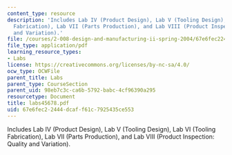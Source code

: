 ```yaml
---
content_type: resource
description: 'Includes Lab IV (Product Design), Lab V (Tooling Design), Lab VI (Tooling
  Fabrication), Lab VII (Parts Production), and Lab VIII (Product Inspection: Quality
  and Variation).'
file: /courses/2-008-design-and-manufacturing-ii-spring-2004/67e6fec22444dcaff61c7925435ce553_labs45678.pdf
file_type: application/pdf
learning_resource_types:
- Labs
license: https://creativecommons.org/licenses/by-nc-sa/4.0/
ocw_type: OCWFile
parent_title: Labs
parent_type: CourseSection
parent_uid: 98eb7c3c-ca6b-5792-babc-4cf96390a295
resourcetype: Document
title: labs45678.pdf
uid: 67e6fec2-2444-dcaf-f61c-7925435ce553
---
```

Includes Lab IV (Product Design), Lab V (Tooling Design), Lab VI (Tooling Fabrication), Lab VII (Parts Production), and Lab VIII (Product Inspection: Quality and Variation).